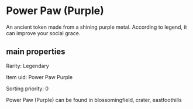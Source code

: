 # Power Paw (Purple)

An ancient token made from a shining purple metal. According to legend, it can improve your social grace.

## main properties

Rarity: Legendary

Item uid: Power Paw Purple

Sorting priority: 0

Power Paw (Purple) can be found in blossomingfield, crater, eastfoothills